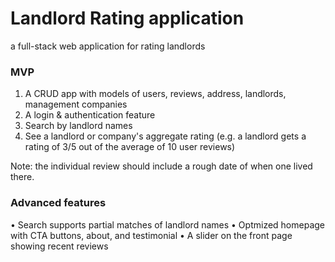 # Landlord Rating application
a full-stack web application for rating landlords

### MVP

1. A CRUD app with models of users, reviews, address, landlords, management companies
2. A login & authentication feature
3. Search by landlord names
4. See a landlord or company's aggregate rating (e.g. a landlord gets a rating of 3/5 out of the average of 10 user reviews)

Note: the individual review should include a rough date of when one lived there.


### Advanced features

• Search supports partial matches of landlord names
• Optmized homepage with CTA buttons, about, and testimonial
• A slider on the front page showing recent reviews
